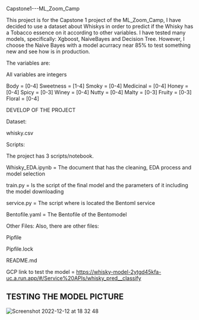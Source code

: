 Capstone1---ML_Zoom_Camp

This project is for the Capstone 1 project of the ML_Zoom_Camp, I have decided to use a dataset about Whiskys in order to predict if the Whisky has a Tobacco essence on it according to other variables.
I have tested many models, specifically: Xgboost, NaiveBayes and Decision Tree. However, I choose the Naive Bayes with a model acurracy near 85% to test something new and see how is in production.

The variables are:

All variables are integers

Body = [0-4]
Sweetness = [1-4]
Smoky = [0-4]
Medicinal = [0-4]
Honey = [0-4]
Spicy = [0-3]
Winey = [0-4]
Nutty = [0-4]
Malty = [0-3]
Fruity = [0-3]
Floral = [0-4]

DEVELOP OF THE PROJECT

Dataset:

whisky.csv

Scripts:

The project has 3 scripts/notebook.

Whisky_EDA.ipynb = The document that has the cleaning, EDA process and model selection

train.py = Is the script of the final model and the parameters of it including the model downloading

service.py = The script where is located the Bentoml service

Bentofile.yaml = The Bentofile of the Bentomodel

Other Files: Also, there are other files:

Pipfile

Pipfile.lock

README.md

GCP link to test the model = https://whisky-model-2ytgd45kfa-uc.a.run.app/#/Service%20APIs/whisky_pred__classify

## TESTING THE MODEL PICTURE

![Screenshot 2022-12-12 at 18 32 48](https://user-images.githubusercontent.com/98197260/207197743-4589412d-1bf1-4994-86bb-85a25e962fa7.png)




